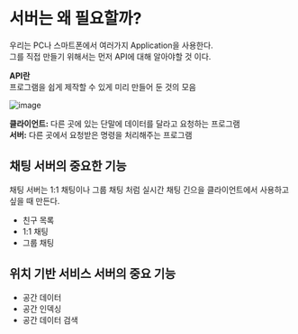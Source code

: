 # 서버는 왜 필요할까?
우리는 PC나 스마트폰에서 여러가지 Application을 사용한다.  
그를 직접 만들기 위해서는 먼저 API에 대해 알아야할 것 이다.  

**API란**  
프로그램을 쉽게 제작할 수 있게 미리 만들어 둔 것의 모음

![image](https://user-images.githubusercontent.com/54111883/149969662-e79b805a-8c6b-4f86-b598-2ce2b47bd1d0.png)

**클라이언트:** 다른 곳에 있는 단말에 데이터를 달라고 요청하는 프로그램  
**서버:** 다른 곳에서 요청받은 명령을 처리해주는 프로그램

## 채팅 서버의 중요한 기능
채팅 서버는 1:1 채팅이나 그룹 채팅 처럼 실시간 채팅 긴으을 클라이언트에서 사용하고 싶을 때 만든다.  
- 친구 목록
- 1:1 채팅
- 그룹 채팅

## 위치 기반 서비스 서버의 중요 기능
- 공간 데이터
- 공간 인덱싱
- 공간 데이터 검색
